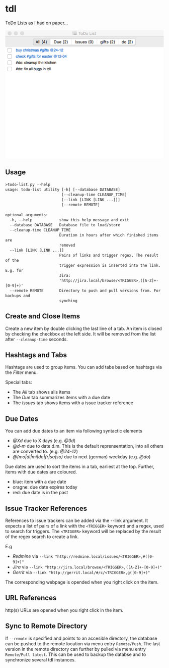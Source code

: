 # tdl
ToDo Lists as I had on paper...

![alt text](tdl.png)

## Usage

```
>todo-list.py --help
usage: todo-list utility [-h] [--database DATABASE]
                         [--cleanup-time CLEANUP_TIME]
                         [--link [LINK [LINK ...]]]
                         [--remote REMOTE]

optional arguments:
  -h, --help            show this help message and exit
  --database DATABASE   Database file to load/store
  --cleanup-time CLEANUP_TIME
                        Duration in hours after which finished items are
                        removed
  --link [LINK [LINK ...]]
                        Pairs of links and trigger regex. The result of the
                        trigger expression is inserted into the link. E.g. for
                        Jira:
                        'http://jira.local/browse/<TRIGGER>,([A-Z]+-[0-9]+)'
  --remote REMOTE       Directory to push and pull versions from. For backups and
                        synching
```

## Create and Close Items

Create a new item by double clicking the last line of a tab.
An item is closed by checking the checkbox at the left side. It will be removed from the list after `--cleanup-time` seconds.

## Hashtags and Tabs

Hashtags are used to group items. You can add tabs based on hashtags via the *Filter* menu.

Special tabs:
* The *All* tab shows alls items
* The *Due* tab summarizes items with a due date
* The *Issues* tab shows items with a issue tracker reference

## Due Dates

You can add due dates to an item via following syntactic elements

* *@Xd* due to X days (e.g. *@3d*)
* *@d-m* due to date d.m. This is the default reprensentation, into all others are converted to. (e.g. *@24-12*)
* *@(mo|di|mi|do|fr|sa|so)* due to next (german) weekday (e.g. *@do*)

Due dates are used to sort the items in a tab, earliest at the top. Further, items with due dates are coloured.
* blue: item with a due date
* oragne: due date expires today
* red: due date is in the past

## Issue Tracker References

References to issue trackers can be added via the --link argument. It expects a list of pairs of a link with the `<TRIGGER>` keyword and a regex, used to search for triggers. The `<TRIGGER>` keyword will be replaced by the result of the regex search to create a link.

E.g
* *Redmine* via `--link "http://redmine.local/issues/<TRIGGER>,#([0-9]+)"`
* *Jira* via `--link "http://jira.local/browse/<TRIGGER>,([A-Z]+-[0-9]+)"`
* *Gerrit* via `--link "http://gerrit.local/#/c/<TRIGGER>,g([0-9]+)"`

The corresponding webpage is opended when you right click on the item.

## URL References

http(s) URLs are opened when you right click in the item.

## Sync to Remote Directory

If `--remote` is specified and points to an accesible directory, the database can be pushed to the remote location via menu entry `Remote/Push`. The last version in the remote directory can further by pulled via menu entry `Remote/Pull latest`.
This can be used to backup the databse and to synchronize several tdl instances.